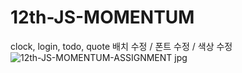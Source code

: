 # 12th-JS-MOMENTUM
clock, login, todo, quote 배치 수정 / 폰트 수정 / 색상 수정
![12th-JS-MOMENTUM-ASSIGNMENT jpg](https://github.com/Vorfreude02/12th-JS-MOMENTUM/assets/164321750/a3e2d49d-a3b3-4c16-96a7-f2d297a8da38)
